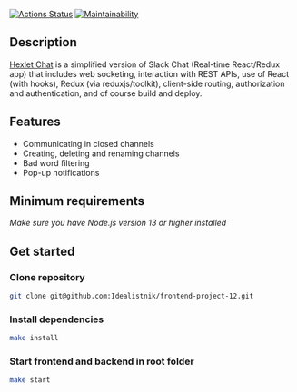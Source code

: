 [![Actions Status](https://github.com/Idealistnik/frontend-project-12/actions/workflows/hexlet-check.yml/badge.svg)](https://github.com/Idealistnik/frontend-project-12/actions)
[![Maintainability](https://api.codeclimate.com/v1/badges/722498165dd5494cf8d6/maintainability)](https://codeclimate.com/github/Idealistnik/frontend-project-12/maintainability)

## Description

[Hexlet Chat](https://hexlet-chat-pv1e.onrender.com/) is a simplified version of Slack Chat (Real-time React/Redux app) that includes web socketing, interaction with REST APIs, use of React (with hooks), Redux (via reduxjs/toolkit), client-side routing, authorization and authentication, and of course build and deploy.

## Features

* Communicating in closed channels 
* Creating, deleting and renaming channels
* Bad word filtering
* Pop-up notifications

## Minimum requirements

_Make sure you have Node.js version 13 or higher installed_

## Get started

### Clone repository

```bash
git clone git@github.com:Idealistnik/frontend-project-12.git
```

### Install dependencies

```bash
make install
```

### Start frontend and backend in root folder

```bash
make start
```
